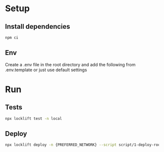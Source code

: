 # Setup

## Install dependencies
```bash
npm ci
```
## Env
Create a .env file in the root directory and add the following from .env.template or just use default settings

# Run
## Tests
```bash
npx locklift test -n local
```
## Deploy
```bash
npx locklift deploy -n {PREFERRED_NETWORK} --script script/1-deploy-root.ts
```
